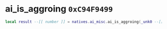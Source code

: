 # ai_is_aggroing `0xC94F9499`

```lua
local result --[[ number ]] = natives.ai_misc.ai_is_aggroing(_unk0 --[[ number ]], _unk1 --[[ number ]])
```